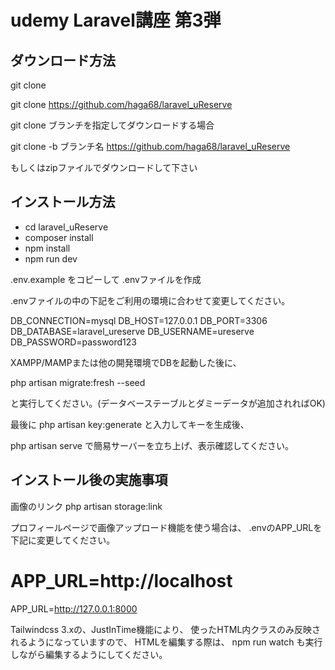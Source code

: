 # udemy Laravel講座 第3弾

## ダウンロード方法

git clone 

git clone https://github.com/haga68/laravel_uReserve

git clone ブランチを指定してダウンロードする場合

git clone -b ブランチ名 https://github.com/haga68/laravel_uReserve

もしくはzipファイルでダウンロードして下さい

## インストール方法

- cd laravel_uReserve
- composer install
- npm install
- npm run dev

.env.example をコピーして .envファイルを作成

.envファイルの中の下記をご利用の環境に合わせて変更してください。

DB_CONNECTION=mysql
DB_HOST=127.0.0.1
DB_PORT=3306
DB_DATABASE=laravel_ureserve
DB_USERNAME=ureserve
DB_PASSWORD=password123

XAMPP/MAMPまたは他の開発環境でDBを起動した後に、

php artisan migrate:fresh --seed

と実行してください。(データベーステーブルとダミーデータが追加されればOK)

最後に
php artisan key:generate
と入力してキーを生成後、

php artisan serve
で簡易サーバーを立ち上げ、表示確認してください。

## インストール後の実施事項

画像のリンク
php artisan storage:link

プロフィールページで画像アップロード機能を使う場合は、
.envのAPP_URLを下記に変更してください。

# APP_URL=http://localhost
APP_URL=http://127.0.0.1:8000

Tailwindcss 3.xの、JustInTime機能により、
使ったHTML内クラスのみ反映されるようになっていますので、
HTMLを編集する際は、
npm run watch も実行しながら編集するようにしてください。







